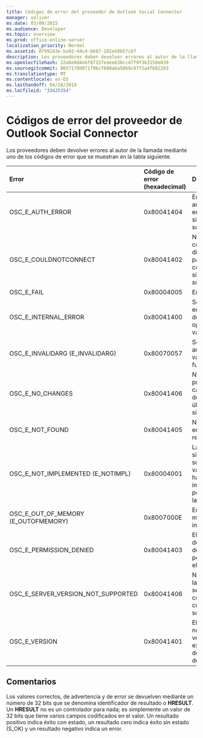 ```yaml
---
title: Códigos de error del proveedor de Outlook Social Connector
manager: soliver
ms.date: 03/09/2015
ms.audience: Developer
ms.topic: overview
ms.prod: office-online-server
localization_priority: Normal
ms.assetid: 0799243e-ba92-44c4-b687-182e50b57cb7
description: Los proveedores deben devolver errores al autor de la llamada mediante uno de los códigos de error que se muestran en la tabla siguiente.
ms.openlocfilehash: 22a6e8d4ebf87157eaee630cc47f9f363150e839
ms.sourcegitcommit: 8657170d071f9bcf680aba50b9c07f2a4fb82283
ms.translationtype: MT
ms.contentlocale: es-ES
ms.lasthandoff: 04/28/2019
ms.locfileid: "33425354"
---
```

# <a name="outlook-social-connector-provider-error-codes"></a>Códigos de error del proveedor de Outlook Social Connector

Los proveedores deben devolver errores al autor de la llamada mediante uno de los códigos de error que se muestran en la tabla siguiente. 
  
|**Error**|**Código de error (hexadecimal)**|**Descripción**|
|:-----|:-----|:-----|
|OSC_E_AUTH_ERROR  <br/> |0x80041404  <br/> |Error de autenticación en la red del sitio de red social.  <br/> |
|OSC_E_COULDNOTCONNECT  <br/> |0x80041402  <br/> |No hay conexión disponible para conectarse al sitio de red social.  <br/> |
|OSC_E_FAIL  <br/> |0x80004005  <br/> |Error general.  <br/> |
|OSC_E_INTERNAL_ERROR  <br/> |0x80041400  <br/> |Se produjo un error interno debido a una operación no válida.  <br/> |
|OSC_E_INVALIDARG (E_INVALIDARG)  <br/> |0x80070057  <br/> |Se pasó un argumento no válido a una función.  <br/> |
|OSC_E_NO_CHANGES  <br/> |0x80041406  <br/> |No se han producido cambios desde la última sincronización.  <br/> |
|OSC_E_NOT_FOUND  <br/> |0x80041405  <br/> |No se puede encontrar un recurso.  <br/> |
|OSC_E_NOT_IMPLEMENTED (E_NOTIMPL)  <br/> |0x80004001  <br/> |La solicitud al sitio de red social es válida, pero no ha sido implementada por el sitio de la red social.  <br/> |
|OSC_E_OUT_OF_MEMORY (E_OUTOFMEMORY)  <br/> |0x8007000E  <br/> |Error de memoria insuficiente.  <br/> |
|OSC_E_PERMISSION_DENIED  <br/> |0x80041403  <br/> |El proveedor de OSC denegó el permiso para el recurso.  <br/> |
|OSC_E_SERVER_VERSION_NOT_SUPPORTED  <br/> |0x80041406  <br/> |No se admite la versión del servidor para configurar la cuenta de red social.  <br/> |
|OSC_E_VERSION  <br/> |0x80041401  <br/> |El proveedor no admite esta versión de extensibilidad del proveedor de OSC.  <br/> |
   
## <a name="remarks"></a>Comentarios

Los valores correctos, de advertencia y de error se devuelven mediante un número de 32 bits que se denomina identificador de resultado o **HRESULT**. Un **HRESULT** no es un controlador para nada; es simplemente un valor de 32 bits que tiene varios campos codificados en el valor. Un resultado positivo indica éxito con estado, un resultado cero indica éxito sin estado (S_OK) y un resultado negativo indica un error. 
  

